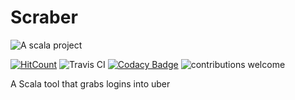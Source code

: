 Scraber
===
![A scala project](https://i.imgur.com/VdpZ4YQ.png)

[![HitCount](http://hits.dwyl.io/sguzman/Scraber.svg)](http://hits.dwyl.io/sguzman/Scraber)
![Travis CI](https://travis-ci.org/sguzman/Scraber.svg?branch=master)
[![Codacy Badge](https://api.codacy.com/project/badge/Grade/fe80186a54014e73b3663368323fbf44)](https://www.codacy.com/app/guzmansalv/Scraber?utm_source=github.com&amp;utm_medium=referral&amp;utm_content=sguzman/Scraber&amp;utm_campaign=Badge_Grade)
![contributions welcome](https://img.shields.io/badge/contributions-welcome-brightgreen.svg?style=flat)

A Scala tool that grabs logins into uber 
